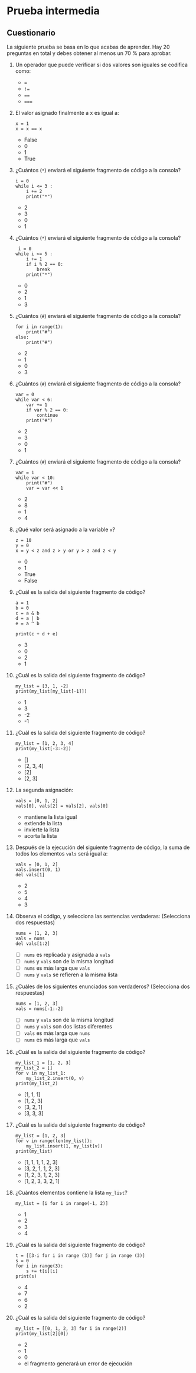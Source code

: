 # Prueba intermedia

## Cuestionario

La siguiente prueba se basa en lo que acabas de aprender. Hay 20 preguntas en total y debes obtener al menos un 70 % para aprobar.

1. Un operador que puede verificar si dos valores son iguales se codifica como:

    * `=`
    * `!=`
    * `==`
    * `===`

2. El valor asignado finalmente a x es igual a:

    ```
    x = 1
    x = x == x 
    ```

    * False
    * 0
    * 1
    * True

3. ¿Cuántos (`*`) enviará el siguiente fragmento de código a la consola?

    ```
    i = 0
    while i <= 3 :
        i += 2
        print("*")
    ```

    * 2
    * 3
    * 0
    * 1

4. ¿Cuántos (`*`) enviará el siguiente fragmento de código a la consola?

    ```
     i = 0
    while i <= 5 :
        i += 1
        if i % 2 == 0:
            break
        print("*") 
    ```

    * 0
    * 2
    * 1
    * 3

5. ¿Cuántos (`#`) enviará el siguiente fragmento de código a la consola?

    ```
    for i in range(1):
        print("#")
    else:
        print("#")
    ```

    * 2
    * 1
    * 0
    * 3

6. ¿Cuántos (`#`) enviará el siguiente fragmento de código a la consola?

    ```
    var = 0
    while var < 6:
        var += 1
        if var % 2 == 0:
            continue
        print("#")
    ```

    * 2
    * 3
    * 0
    * 1

7. ¿Cuántos (`#`) enviará el siguiente fragmento de código a la consola?

    ```
    var = 1
    while var < 10:
        print("#")
        var = var << 1

    ```

    * 2
    * 8
    * 1
    * 4

8. ¿Qué valor será asignado a la variable `x`?

    ```
    z = 10
    y = 0
    x = y < z and z > y or y > z and z < y 
    ```

    * 0
    * 1
    * True
    * False

9. ¿Cuál es la salida del siguiente fragmento de código?

    ```
    a = 1
    b = 0
    c = a & b
    d = a | b
    e = a ^ b
    
    print(c + d + e) 
    ```

    * 3
    * 0
    * 2
    * 1

10. ¿Cuál es la salida del siguiente fragmento de código?

    ```
    my_list = [3, 1, -2]
    print(my_list[my_list[-1]])
    ```

    * 1
    * 3
    * -2
    * -1

11. ¿Cuál es la salida del siguiente fragmento de código?

    ```
    my_list = [1, 2, 3, 4]
    print(my_list[-3:-2]) 
    ```

    * []
    * [2, 3, 4]
    * [2]
    * [2, 3]

12. La segunda asignación:

    ```
    vals = [0, 1, 2]
    vals[0], vals[2] = vals[2], vals[0] 
    ```

    * mantiene la lista igual
    * extiende la lista
    * invierte la lista
    * acorta la lista

13. Después de la ejecución del siguiente fragmento de código, la suma de todos los elementos `vals` será igual a:

    ```
    vals = [0, 1, 2]
    vals.insert(0, 1)
    del vals[1] 
    ```

    * 2
    * 5
    * 4
    * 3

14. Observa el código, y selecciona las sentencias verdaderas: (Selecciona dos respuestas)

    ```
    nums = [1, 2, 3]
    vals = nums
    del vals[1:2] 
    ```

    * [ ] `nums` es replicada y asignada a `vals`
    * [ ] `nums` y `vals` son de la misma longitud
    * [ ] `nums` es más larga que `vals`
    * [ ] `nums` y `vals` se refieren a la misma lista

15. ¿Cuáles de los siguientes enunciados son verdaderos? (Selecciona dos respuestas)

    ```
    nums = [1, 2, 3]
    vals = nums[-1:-2] 
    ```

    * [ ] `nums` y `vals` son de la misma longitud
    * [ ] `nums` y `vals` son dos listas diferentes
    * [ ] `vals` es más larga que `nums`
    * [ ] `nums` es más larga que `vals`

16. ¿Cuál es la salida del siguiente fragmento de código?

    ```
    my_list_1 = [1, 2, 3]
    my_list_2 = []
    for v in my_list_1:
        my_list_2.insert(0, v)
    print(my_list_2)
    ```

    * [1, 1, 1]
    * [1, 2, 3]
    * [3, 2, 1]
    * [3, 3, 3]

17. ¿Cuál es la salida del siguiente fragmento de código?

    ```
    my_list = [1, 2, 3]
    for v in range(len(my_list)):
        my_list.insert(1, my_list[v])
    print(my_list) 
    ```

    * [1, 1, 1, 1, 2, 3]
    * [3, 2, 1, 1, 2, 3]
    * [1, 2, 3, 1, 2, 3]
    * [1, 2, 3, 3, 2, 1]

18. ¿Cuántos elementos contiene la lista `my_list`?

    ```
    my_list = [i for i in range(-1, 2)]
    ```

    * 1
    * 2
    * 3
    * 4

19. ¿Cuál es la salida del siguiente fragmento de código?

    ```
    t = [[3-i for i in range (3)] for j in range (3)]
    s = 0
    for i in range(3):
        s += t[i][i]
    print(s) 
    ```

    * 4
    * 7
    * 6
    * 2

20. ¿Cuál es la salida del siguiente fragmento de código?

    ```
    my_list = [[0, 1, 2, 3] for i in range(2)]
    print(my_list[2][0])
    ```
 
    * 2
    * 1
    * 0
    * el fragmento generará un error de ejecución
